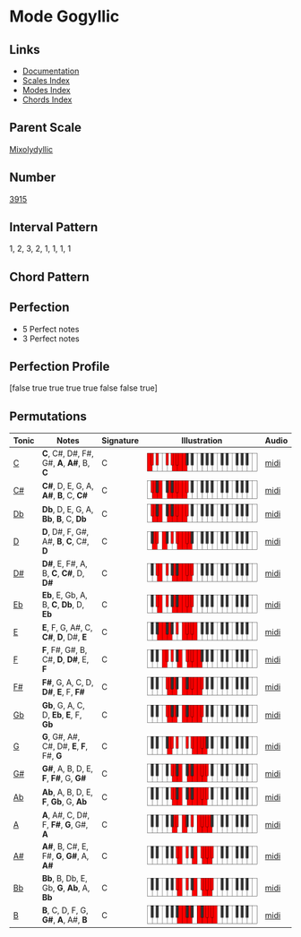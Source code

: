 # Mode Gogyllic

## Links

- [Documentation](index.md)
- [Scales Index](Scales.md)
- [Modes Index](Modes.md)
- [Chords Index](Chords.md)

## Parent Scale

[Mixolydyllic](ScaleMixolydyllic.md)

## Number

[3915](https://ianring.com/musictheory/scales/3915)

## Interval Pattern

1, 2, 3, 2, 1, 1, 1, 1

## Chord Pattern



## Perfection

- 5 Perfect notes
- 3 Perfect notes

## Perfection Profile

[false true true true true false false true]

## Permutations

| Tonic | Notes | Signature | Illustration | Audio |
|-------|-------|-----------|--------------|-------|
| [C](ModeCNaturalGogyllic.md) | **C**, C#, D#, F#, G#, **A**, **A#**, B, **C** | C | ![CNaturalGogyllic](ModeCNaturalGogyllic.png) | [midi](https://github.com/edipermadi/music/blob/main/docs/ModeCNaturalGogyllic.mid?raw=true) |
| [C#](ModeCSharpGogyllic.md) | **C#**, D, E, G, A, **A#**, **B**, C, **C#** | C | ![CSharpGogyllic](ModeCSharpGogyllic.png) | [midi](https://github.com/edipermadi/music/blob/main/docs/ModeCSharpGogyllic.mid?raw=true) |
| [Db](ModeDFlatGogyllic.md) | **Db**, D, E, G, A, **Bb**, **B**, C, **Db** | C | ![DFlatGogyllic](ModeDFlatGogyllic.png) | [midi](https://github.com/edipermadi/music/blob/main/docs/ModeDFlatGogyllic.mid?raw=true) |
| [D](ModeDNaturalGogyllic.md) | **D**, D#, F, G#, A#, **B**, **C**, C#, **D** | C | ![DNaturalGogyllic](ModeDNaturalGogyllic.png) | [midi](https://github.com/edipermadi/music/blob/main/docs/ModeDNaturalGogyllic.mid?raw=true) |
| [D#](ModeDSharpGogyllic.md) | **D#**, E, F#, A, B, **C**, **C#**, D, **D#** | C | ![DSharpGogyllic](ModeDSharpGogyllic.png) | [midi](https://github.com/edipermadi/music/blob/main/docs/ModeDSharpGogyllic.mid?raw=true) |
| [Eb](ModeEFlatGogyllic.md) | **Eb**, E, Gb, A, B, **C**, **Db**, D, **Eb** | C | ![EFlatGogyllic](ModeEFlatGogyllic.png) | [midi](https://github.com/edipermadi/music/blob/main/docs/ModeEFlatGogyllic.mid?raw=true) |
| [E](ModeENaturalGogyllic.md) | **E**, F, G, A#, C, **C#**, **D**, D#, **E** | C | ![ENaturalGogyllic](ModeENaturalGogyllic.png) | [midi](https://github.com/edipermadi/music/blob/main/docs/ModeENaturalGogyllic.mid?raw=true) |
| [F](ModeFNaturalGogyllic.md) | **F**, F#, G#, B, C#, **D**, **D#**, E, **F** | C | ![FNaturalGogyllic](ModeFNaturalGogyllic.png) | [midi](https://github.com/edipermadi/music/blob/main/docs/ModeFNaturalGogyllic.mid?raw=true) |
| [F#](ModeFSharpGogyllic.md) | **F#**, G, A, C, D, **D#**, **E**, F, **F#** | C | ![FSharpGogyllic](ModeFSharpGogyllic.png) | [midi](https://github.com/edipermadi/music/blob/main/docs/ModeFSharpGogyllic.mid?raw=true) |
| [Gb](ModeGFlatGogyllic.md) | **Gb**, G, A, C, D, **Eb**, **E**, F, **Gb** | C | ![GFlatGogyllic](ModeGFlatGogyllic.png) | [midi](https://github.com/edipermadi/music/blob/main/docs/ModeGFlatGogyllic.mid?raw=true) |
| [G](ModeGNaturalGogyllic.md) | **G**, G#, A#, C#, D#, **E**, **F**, F#, **G** | C | ![GNaturalGogyllic](ModeGNaturalGogyllic.png) | [midi](https://github.com/edipermadi/music/blob/main/docs/ModeGNaturalGogyllic.mid?raw=true) |
| [G#](ModeGSharpGogyllic.md) | **G#**, A, B, D, E, **F**, **F#**, G, **G#** | C | ![GSharpGogyllic](ModeGSharpGogyllic.png) | [midi](https://github.com/edipermadi/music/blob/main/docs/ModeGSharpGogyllic.mid?raw=true) |
| [Ab](ModeAFlatGogyllic.md) | **Ab**, A, B, D, E, **F**, **Gb**, G, **Ab** | C | ![AFlatGogyllic](ModeAFlatGogyllic.png) | [midi](https://github.com/edipermadi/music/blob/main/docs/ModeAFlatGogyllic.mid?raw=true) |
| [A](ModeANaturalGogyllic.md) | **A**, A#, C, D#, F, **F#**, **G**, G#, **A** | C | ![ANaturalGogyllic](ModeANaturalGogyllic.png) | [midi](https://github.com/edipermadi/music/blob/main/docs/ModeANaturalGogyllic.mid?raw=true) |
| [A#](ModeASharpGogyllic.md) | **A#**, B, C#, E, F#, **G**, **G#**, A, **A#** | C | ![ASharpGogyllic](ModeASharpGogyllic.png) | [midi](https://github.com/edipermadi/music/blob/main/docs/ModeASharpGogyllic.mid?raw=true) |
| [Bb](ModeBFlatGogyllic.md) | **Bb**, B, Db, E, Gb, **G**, **Ab**, A, **Bb** | C | ![BFlatGogyllic](ModeBFlatGogyllic.png) | [midi](https://github.com/edipermadi/music/blob/main/docs/ModeBFlatGogyllic.mid?raw=true) |
| [B](ModeBNaturalGogyllic.md) | **B**, C, D, F, G, **G#**, **A**, A#, **B** | C | ![BNaturalGogyllic](ModeBNaturalGogyllic.png) | [midi](https://github.com/edipermadi/music/blob/main/docs/ModeBNaturalGogyllic.mid?raw=true) |

